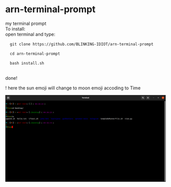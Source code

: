 # arn-terminal-prompt
my terminal prompt
<br>
To install:
<br>
open terminal and type:
<br>
```shell script
  git clone https://github.com/BLINKING-IDIOT/arn-terminal-prompt
```
```shell script
  cd arn-terminal-prompt
```
```shell script
  bash install.sh
```
  <br>
done!

! here the sun emoji will change to moon emoji accoding to Time
<p><img aling="center"src="https://github.com/BLINKING-IDIOT/arn-terminal-prompt/blob/main/photos/Screenshot%20from%202022-01-20%2016-36-53.png"/></p>
